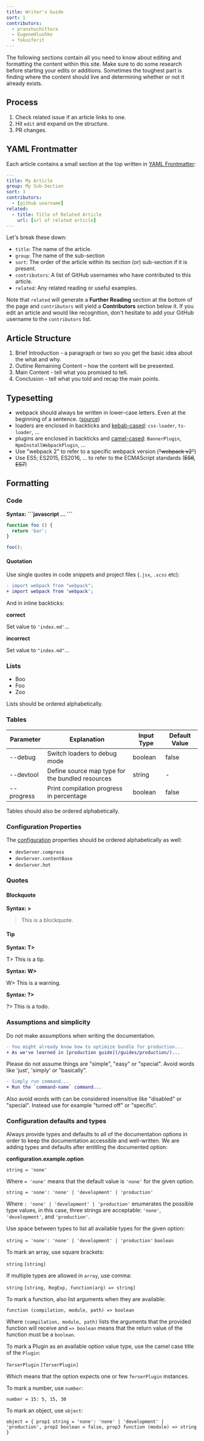```yaml
---
title: Writer's Guide
sort: 1
contributors:
  - pranshuchittora
  - EugeneHlushko
  - fokusferit
---
```


The following sections contain all you need to know about editing and formatting the content within this site. Make sure to do some research before starting your edits or additions. Sometimes the toughest part is finding where the content should live and determining whether or not it already exists.


## Process

1. Check related issue if an article links to one.
2. Hit `edit` and expand on the structure.
3. PR changes.


## YAML Frontmatter

Each article contains a small section at the top written in [YAML Frontmatter](https://jekyllrb.com/docs/frontmatter/):

``` yaml
---
title: My Article
group: My Sub-Section
sort: 3
contributors:
  - [github username]
related:
  - title: Title of Related Article
    url: [url of related article]
---
```

Let's break these down:

- `title`: The name of the article.
- `group`: The name of the sub-section
- `sort`: The order of the article within its section (or) sub-section if it is present.
- `contributors`: A list of GitHub usernames who have contributed to this article.
- `related`: Any related reading or useful examples.

Note that `related` will generate a __Further Reading__ section at the bottom of the page and `contributors` will yield a __Contributors__ section below it. If you edit an article and would like recognition, don't hesitate to add your GitHub username to the `contributors` list.


## Article Structure

1. Brief Introduction - a paragraph or two so you get the basic idea about the what and why.
2. Outline Remaining Content – how the content will be presented.
3. Main Content - tell what you promised to tell.
4. Conclusion - tell what you told and recap the main points.


## Typesetting

- webpack should always be written in lower-case letters. Even at the beginning of a sentence. ([source](https://github.com/webpack/media#name))
- loaders are enclosed in backticks and [kebab-cased](https://en.wikipedia.org/w/index.php?title=Kebab_case): `css-loader`, `ts-loader`, …
- plugins are enclosed in backticks and [camel-cased](https://en.wikipedia.org/wiki/Camel_case): `BannerPlugin`, `NpmInstallWebpackPlugin`, …
- Use "webpack 2" to refer to a specific webpack version (~~"webpack v2"~~)
- Use ES5; ES2015, ES2016, … to refer to the ECMAScript standards (~~ES6~~, ~~ES7~~)


## Formatting

### Code

__Syntax: \`\`\`javascript … \`\`\`__

```javascript
function foo () {
  return 'bar';
}

foo();
```

#### Quotation

Use single quotes in code snippets and project files (`.jsx`, `.scss` etc):


```diff
- import webpack from "webpack";
+ import webpack from 'webpack';
```


And in inline backticks:

__correct__

Set value to `'index.md'`...

__incorrect__

Set value to `"index.md"`...


### Lists

- Boo
- Foo
- Zoo

Lists should be ordered alphabetically.

### Tables

Parameter   | Explanation                                      | Input Type | Default Value
----------- | ------------------------------------------------ | ---------- |--------------
--debug     | Switch loaders to debug mode                     | boolean    | false
--devtool   | Define source map type for the bundled resources | string     | -
--progress  | Print compilation progress in percentage         | boolean    | false

Tables should also be ordered alphabetically.

### Configuration Properties

The [configuration](/configuration) properties should be ordered alphabetically as well:

- `devServer.compress`
- `devServer.contentBase`
- `devServer.hot`

### Quotes

#### Blockquote

__Syntax: \>__

> This is a blockquote.

#### Tip

__Syntax: T\>__

T> This is a tip.

__Syntax: W\>__

W> This is a warning.

__Syntax: ?\>__

?> This is a todo.

### Assumptions and simplicity

Do not make assumptions when writing the documentation.

```diff
- You might already know how to optimize bundle for production...
+ As we've learned in [production guide](/guides/production/)...
```

Please do not assume things are "simple", "easy" or "special". Avoid words like 'just', 'simply' or "basically".

```diff
- Simply run command...
+ Run the `command-name` command...
```

Also avoid words with can be considered insensitive like "disabled" or "special". Instead use for example "turned off" or "specific".

### Configuration defaults and types

Always provide types and defaults to all of the documentation options in order to keep the documentation accessible and well-written. We are adding types and defaults after entitling the documented option:

__configuration.example.option__

`string = 'none'`

Where `= 'none'` means that the default value is `'none'` for the given option.

`string = 'none': 'none' | 'development' | 'production'`

Where `: 'none' | 'development' | 'production'` enumerates the possible type values, in this case, three strings are acceptable: `'none'`, `'development'`, and `'production'`.

Use space between types to list all available types for the given option:

`string = 'none': 'none' | 'development' | 'production'` `boolean`

To mark an array, use square brackets:

`string` `[string]`

If multiple types are allowed in `array`, use comma:

`string` `[string, RegExp, function(arg) => string]`

To mark a function, also list arguments when they are available:

`function (compilation, module, path) => boolean`

Where `(compilation, module, path)` lists the arguments that the provided function will receive and `=> boolean` means that the return value of the function must be a `boolean`.

To mark a Plugin as an available option value type, use the camel case title of the `Plugin`:

`TerserPlugin` `[TerserPlugin]`

Which means that the option expects one or few `TerserPlugin` instances.

To mark a number, use `number`:

`number = 15: 5, 15, 30`

To mark an object, use `object`:

`object = { prop1 string = 'none': 'none' | 'development' | 'production', prop2 boolean = false, prop3 function (module) => string }`
